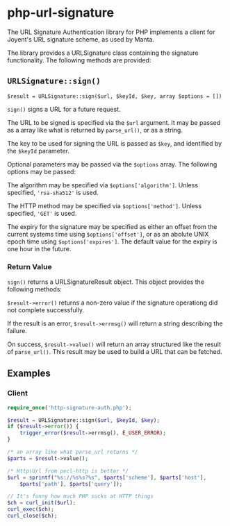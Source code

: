 # php-url-signature

The URL Signature Authentication library for PHP implements a client
for Joyent's URL signature scheme, as used by Manta.

The library provides a URLSignature class containing the signature
functionality. The following methods are provided:

## `URLSignature::sign()`

~~~{.php}
$result = URLSignature::sign($url, $keyId, $key, array $options = [])
~~~

`sign()` signs a URL for a future request.

The URL to be signed is specified via the `$url` argument. It may
be passed as a array like what is returned by `parse_url()`, or as
a string.

The key to be used for signing the URL is passed as `$key`, and
identified by the `$keyId` parameter.

Optional parameters may be passed via the `$options` array. The
following options may be passed:

The algorithm may be specified via `$options['algorithm']`. Unless
specified, `'rsa-sha512'` is used.

The HTTP method may be specified via `$options['method']`. Unless
specified, `'GET'` is used.

The expiry for the signature may be specified as either an offset
from the current systems time using `$options['offset']`, or as an
abolute UNIX epoch time using `$options['expires']`. The default
value for the expiry is one hour in the future.

### Return Value

`sign()` returns a URLSignatureResult object. This object provides
the following methods:

`$result->error()` returns a non-zero value if the signature
operationg did not complete successfully.

If the result is an error, `$result->errmsg()` will return a string
describing the failure.

On success, `$result->value()` will return an array structured like
the result of `parse_url()`. This result may be used to build a URL
that can be fetched.

## Examples

### Client

```php
require_once('http-signature-auth.php');

$result = URLSignature::sign($url, $keyId, $key);
if ($result->error()) {
	trigger_error($result->errmsg(), E_USER_ERROR);
}

/* an array like what parse_url returns */
$parts = $result->value();

/* Http\Url from pecl-http is better */
$url = sprintf("%s://%s%s?%s", $parts['scheme'], $parts['host'],
    $parts['path'], $parts['query']);

// It's funny how much PHP sucks at HTTP things
$ch = curl_init($url);
curl_exec($ch);
curl_close($ch);
```
